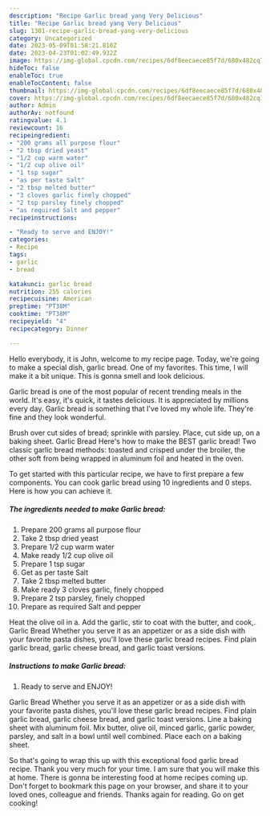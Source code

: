 ```yaml
---
description: "Recipe Garlic bread yang Very Delicious"
title: "Recipe Garlic bread yang Very Delicious"
slug: 1301-recipe-garlic-bread-yang-very-delicious
category: Uncategorized
date: 2023-05-09T01:58:21.810Z
date: 2023-04-23T01:02:49.932Z
image: https://img-global.cpcdn.com/recipes/6df8eecaece85f7d/680x482cq70/garlic-bread-recipe-main-photo.jpg
hideToc: false
enableToc: true
enableTocContent: false
thumbnail: https://img-global.cpcdn.com/recipes/6df8eecaece85f7d/680x482cq70/garlic-bread-recipe-main-photo.jpg
cover: https://img-global.cpcdn.com/recipes/6df8eecaece85f7d/680x482cq70/garlic-bread-recipe-main-photo.jpg
author: Admin
authorAv: notfound
ratingvalue: 4.1
reviewcount: 16
recipeingredient:
- "200 grams all purpose flour"
- "2 tbsp dried yeast"
- "1/2 cup warm water"
- "1/2 cup olive oil"
- "1 tsp sugar"
- "as per taste Salt"
- "2 tbsp melted butter"
- "3 cloves garlic finely chopped"
- "2 tsp parsley finely chopped"
- "as required Salt and pepper"
recipeinstructions:

- "Ready to serve and ENJOY!"
categories:
- Recipe
tags:
- garlic
- bread

katakunci: garlic bread 
nutrition: 255 calories
recipecuisine: American
preptime: "PT38M"
cooktime: "PT38M"
recipeyield: "4"
recipecategory: Dinner

---
```



Hello everybody, it is John, welcome to my recipe page. Today, we're going to make a special dish, garlic bread. One of my favorites. This time, I will make it a bit unique. This is gonna smell and look delicious.

Garlic bread is one of the most popular of recent trending meals in the world. It's easy, it's quick, it tastes delicious. It is appreciated by millions every day. Garlic bread is something that I've loved my whole life. They're fine and they look wonderful.

Brush over cut sides of bread; sprinkle with parsley. Place, cut side up, on a baking sheet. Garlic Bread Here&#39;s how to make the BEST garlic bread! Two classic garlic bread methods: toasted and crisped under the broiler, the other soft from being wrapped in aluminum foil and heated in the oven.


To get started with this particular recipe, we have to first prepare a few components. You can cook garlic bread using 10 ingredients and 0 steps. Here is how you can achieve it.

<!--inarticleads1-->

##### The ingredients needed to make Garlic bread:

1. Prepare 200 grams all purpose flour
1. Take 2 tbsp dried yeast
1. Prepare 1/2 cup warm water
1. Make ready 1/2 cup olive oil
1. Prepare 1 tsp sugar
1. Get as per taste Salt
1. Take 2 tbsp melted butter
1. Make ready 3 cloves garlic, finely chopped
1. Prepare 2 tsp parsley, finely chopped
1. Prepare as required Salt and pepper


Heat the olive oil in a. Add the garlic, stir to coat with the butter, and cook,. Garlic Bread Whether you serve it as an appetizer or as a side dish with your favorite pasta dishes, you&#39;ll love these garlic bread recipes. Find plain garlic bread, garlic cheese bread, and garlic toast versions. 

<!--inarticleads2-->

##### Instructions to make Garlic bread:


1. Ready to serve and ENJOY!

Garlic Bread Whether you serve it as an appetizer or as a side dish with your favorite pasta dishes, you&#39;ll love these garlic bread recipes. Find plain garlic bread, garlic cheese bread, and garlic toast versions. Line a baking sheet with aluminum foil. Mix butter, olive oil, minced garlic, garlic powder, parsley, and salt in a bowl until well combined. Place each on a baking sheet. 

So that's going to wrap this up with this exceptional food garlic bread recipe. Thank you very much for your time. I am sure that you will make this at home. There is gonna be interesting food at home recipes coming up. Don't forget to bookmark this page on your browser, and share it to your loved ones, colleague and friends. Thanks again for reading. Go on get cooking!
